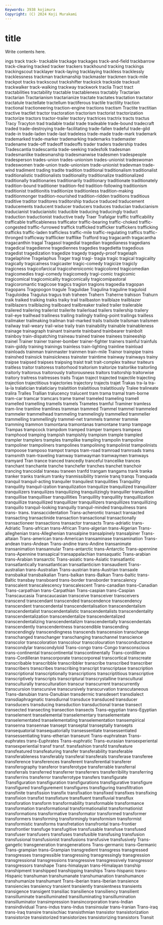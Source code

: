 ```yaml
---
Keywords: 3938 kojimura
Copyright: (C) 2024 Koji Murakami
---
```


# title

Write contents here.



ings track track- trackable trackage trackages track-and-field trackbarrow track-clearing tracked
tracker trackers trackhound tracking trackings trackingscout tracklayer track-laying tracklaying trackless
tracklessly tracklessness trackman trackmanship trackmaster trackmen track-mile trackpot tracks trackscout
trackshifter tracksick trackside tracksuit trackwalker track-walking trackway trackwork traclia Tract
tract tractabilities tractability tractable tractableness tractably Tractarian tractarian Tractarianism tractarianize
tractate tractates tractation tractator tractatule tractellate tractellum tractiferous tractile tractility
traction tractional tractioneering traction-engine tractions tractism Tractite tractitian tractive tractlet
tractor tractoration tractorism tractorist tractorization tractorize tractors tractor-trailer tractory tractrices
tractrix tracts tractus Tracy Tracyton trad tradable tradal trade tradeable
trade-bound tradecraft traded trade-destroying trade-facilitating trade-fallen tradeful trade-gild trade-in trade-laden
trade-last tradeless trade-made trade-mark trademark trademarked trade-marker trademarking trademarks trademaster
tradename trade-off tradeoff tradeoffs trader traders tradership trades Tradescantia tradescantia
trade-seeking tradesfolk tradesman tradesmanlike tradesmanship tradesmanwise tradesmen tradespeople tradesperson trades-union
trades-unionism trades-unionist tradeswoman tradeswomen trade-union trade-unionism trade-unionist tradevman trade-wind tradiment
trading tradite tradition traditional traditionalism traditionalist traditionalistic traditionalists traditionality traditionalize
traditionalized traditionally traditionaries traditionarily traditionary traditionate traditionately tradition-bound traditioner tradition-fed
tradition-following traditionism traditionist traditionitis traditionize traditionless tradition-making traditionmonger tradition-nourished tradition-ridden
traditions traditious traditive traditor traditores traditorship traduce traduced traducement traducements
traducent traducer traducers traduces traducian traducianism traducianist traducianistic traducible traducing
traducingly traduct traduction traductionist traductive trady Traer Trafalgar traffic trafficability
trafficable trafficableness trafficator traffic-bearing traffic-choked traffic-congested traffic-furrowed traffick trafficked trafficker
traffickers trafficking trafficks traffic-laden trafficless traffic-mile traffic-regulating traffics traffic-thronged trafficway
trafflicker trafflike Trafford trag tragacanth tragacantha tragacanthin tragal Tragasol tragedial
tragedian tragedianess tragedians tragedical tragedienne tragediennes tragedies tragedietta tragedious tragedist
tragedization tragedize tragedy tragedy-proof tragelaph tragelaphine Tragelaphus Trager tragi tragi-
tragia tragic tragical tragicality tragically tragicalness tragicaster tragic-comedy tragicize tragicly
tragicness tragicofarcical tragicoheroicomic tragicolored tragicomedian tragicomedies tragi-comedy tragicomedy tragi-comic tragicomic
tragicomical tragicomicality tragicomically tragicomipastoral tragicoromantic tragicose tragics tragion tragions tragoedia
tragopan tragopans Tragopogon tragule Tragulidae Tragulina traguline traguloid Traguloidea Tragulus
tragus trah traheen Trahern Traherne trahison Trahurn traik traiked traiking
traiks traiky trail trailbaston trailblaze trailblazer trailblazers trailblazing trailboard trailbreaker
trailed trailer trailerable trailered trailering trailerist trailerite trailerload trailers trailership
trailery trail-eye trailhead trailiness trailing trailingly trailing-point trailings trailless trailmaker
trailmaking trailman trail-marked trails trailside trailsman trailsmen trailway trail-weary trail-wise
traily train trainability trainable trainableness trainage trainagraph trainant trainante trainband
trainbearer trainbolt trainboy train-dispatching traineau trained trainee trainees traineeship trainel
Trainer trainer trainer-bomber trainer-fighter trainers trainful trainfuls train-giddy training trainings
trainless train-lighting trainline trainload trainloads trainman trainmaster trainmen train-mile Trainor
trainpipe trains trainshed trainsick trainsickness trainster traintime trainway trainways trainy
traipse traipsed traipses traipsing traist trait trait-complex traiteur traiteurs traitless
traitor traitoress traitorhood traitorism traitorize traitorlike traitorling traitorly traitorous traitorously
traitorousness traitors traitorship traitorwise traitory traitress traitresses traits Trajan traject
trajected trajectile trajecting trajection trajectitious trajectories trajectory trajects trajet Trakas
tra-la tra-la-la tralatician tralaticiary tralatition tralatitious tralatitiously Tralee tralineate tralira
Tralles Trallian tralucency tralucent tram trama tramal tram-borne tram-car tramcar
tramcars trame tramel trameled trameling tramell tramelled tramelling tramells tramels
Trametes tramful Traminer tramless tram-line tramline tramlines tramman trammed Trammel
trammel trammeled trammeler trammelhead trammeling trammelingly trammelled trammeller trammelling trammellingly
trammel-net trammels trammer trammie tramming trammon tramontana tramontanas tramontane tramp
trampage Trampas trampcock trampdom tramped tramper trampers trampess tramphood tramping
trampish trampishly trampism trample trampled trampler tramplers tramples tramplike trampling
trampolin trampoline trampoliner trampoliners trampolines trampolining trampolinist trampolinists trampoose tramposo
trampot tramps tram-road tramroad tramroads trams tramsmith tram-traveling tramway tramwayman
tramwaymen tramways tramyard Tran trance tranced trancedly tranceful trancelike trances
tranchant tranchante tranche tranchefer tranches tranchet tranchoir trancing trancoidal traneau
traneen tranfd trangam trangams trank tranka tranker tranks trankum tranky
tranmissibility trannie tranq tranqs Tranquada tranquil tranquil-acting tranquiler tranquilest tranquilities
Tranquility tranquility tranquil-ization tranquilization tranquilize tranquilized tranquilizer tranquilizers tranquilizes tranquilizing
tranquilizingly tranquiller tranquillest tranquillise tranquilliser tranquillities Tranquillity tranquillity tranquillization tranquillize
tranquillized tranquillizer tranquillizers tranquillizes tranquillizing tranquillo tranquil-looking tranquilly tranquil-minded tranquilness
trans trans- trans. transaccidentation Trans-acherontic transact transacted transacting transactinide transaction
transactional transactionally transactioneer transactions transactor transacts Trans-adriatic trans-Adriatic Trans-african trans-African
Trans-algerian trans-Algerian Trans-alleghenian trans-Alleghenian transalpine transalpinely transalpiner Trans-altaian Trans-american trans-American
transaminase transamination Trans-andean trans-Andean Trans-andine trans-Andine transanimate transanimation transannular Trans-antarctic
trans-Antarctic Trans-apennine trans-Apennine transapical transappalachian transaquatic Trans-arabian trans-Arabian transarctic Trans-asiatic
trans-Asiatic transatlantic transatlantically transatlantican transatlanticism transaudient Trans-australian trans-Australian Trans-austrian trans-Austrian
transaxle transbaikal transbaikalian Trans-balkan trans-Balkan Trans-baltic trans-Baltic transbay transboard trans-border
transborder transcalency transcalent transcalescency transcalescent Trans-canadian trans-Canadian Trans-carpathian trans-Carpathian Trans-caspian
trans-Caspian Transcaucasia Transcaucasian transceive transceiver transceivers transcend transcendant transcended transcendence
transcendency transcendent transcendental transcendentalisation transcendentalism transcendentalist transcendentalistic transcendentalists transcendentality transcendentalization
transcendentalize transcendentalized transcendentalizing transcendentalizm transcendentally transcendentals transcendently transcendentness transcendible transcending
transcendingly transcendingness transcends transcension transchange transchanged transchanger transchanging transchannel transcience
transcolor transcoloration transcolour transcolouration transconductance transcondylar transcondyloid Trans-congo trans-Congo transconscious
trans-continental transcontinental transcontinentally Trans-cordilleran trans-Cordilleran transcorporate transcorporeal transcortical transcreate transcribable
transcribble transcribbler transcribe transcribed transcriber transcribers transcribes transcribing transcript transcriptase
transcription transcriptional transcriptionally transcriptions transcriptitious transcriptive transcriptively transcripts transcriptural transcrystalline
transcultural transculturally transculturation transcur transcurrent transcurrently transcursion transcursive transcursively transcurvation
transcutaneous Trans-danubian trans-Danubian transdermic transdesert transdialect transdiaphragmatic transdiurnal transduce transduced
transducer transducers transducing transduction transductional transe transect transected transecting transection
transects Trans-egyptian trans-Egyptian transelement transelemental transelementary transelementate transelementated transelementating transelementation
transempirical transenna transennae transept transeptal transeptally transepts transequatorial transequatorially transessentiate
transessentiated transessentiating trans-etherian transeunt Trans-euphratean Trans-euphrates trans-Euphrates Trans-euphratic Trans-eurasian transexperiental
transexperiential transf transf. transfashion transfd transfeature transfeatured transfeaturing transfer transferability
transferable transferableness transferably transferal transferals transferase transferee transference transferences transferent
transferential transferer transferography transferor transferotype transferrable transferral transferrals transferred transferrer
transferrers transferribility transferring transferrins transferror transferrotype transfers transfigurate Transfiguration transfiguration
transfigurations transfigurative transfigure transfigured transfigurement transfigures transfiguring transfiltration transfinite transfission
transfix transfixation transfixed transfixes transfixing transfixion transfixt transfixture transfluent transfluvial
transflux transforation transform transformability transformable transformance transformation transformational transformationalist transformationist
transformations transformative transformator transformed transformer transformers transforming transformingly transformism transformist
transformistic transforms transfretation transfrontal trans-frontier transfrontier transfuge transfugitive transfusable transfuse
transfused transfuser transfusers transfuses transfusible transfusing transfusion transfusional transfusionist transfusions
transfusive transfusively Trans-gangetic transgeneration transgenerations Trans-germanic trans-Germanic Trans-grampian trans-Grampian transgredient
transgress transgressed transgresses transgressible transgressing transgressingly transgression transgressional transgressions transgressive
transgressively transgressor transgressors transhape Trans-himalayan trans-Himalayan tranship transhipment transhipped transhipping
tranships Trans-hispanic trans-Hispanic transhuman transhumanate transhumanation transhumance transhumanize transhumant Trans-iberian
trans-Iberian transience transiencies transiency transient transiently transientness transients transigence transigent
transiliac transilience transiliency transilient transilluminate transilluminated transilluminating transillumination transilluminator transimpression
transincorporation trans-Indian transindividual Trans-indus trans-Indus transinsular trans-Iranian Trans-iraq trans-Iraq transire
transischiac transisthmian transistor transistorization transistorize transistorized transistorizes transistorizing transistors Transit
